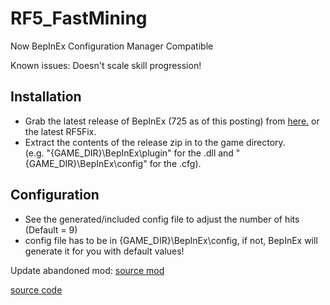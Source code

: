 # RF5_FastMining

Now BepInEx Configuration Manager Compatible

Known issues: Doesn't scale skill progression!

## Installation
- Grab the latest release of BepInEx (725 as of this posting) from [here.](https://builds.bepinex.dev/projects/bepinex_be) or the latest RF5Fix.
- Extract the contents of the release zip in to the game directory.<br />(e.g. "{GAME_DIR}\BepInEx\plugin" for the .dll and "{GAME_DIR}\BepInEx\config" for the .cfg).

## Configuration
- See the generated/included config file to adjust the number of hits (Default = 9)
- config file has to be in {GAME_DIR}\BepInEx\config, if not, BepInEx will generate it for you with default values!

Update abandoned mod:
[source mod](https://www.nexusmods.com/runefactory5/mods/20?tab=description)

[source code](https://gitgud.io/zonde306/rf5_fastmining)
